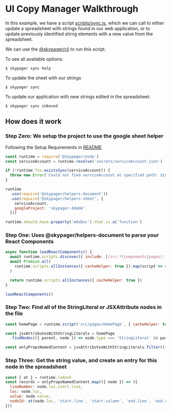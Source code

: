 # UI Copy Manager Walkthrough

In this example, we have a script [scripts/sync.js](scripts/sync.js), which we can call
to either update a spreadsheet with strings found in our web application, or to update previously
identified stirng elements with a new value from the spreadsheet.

We can use the [@skypager/cli](../../devtools/cli) to run this script.

To see all available options:

```shell
$ skypager sync help
```

To update the sheet with our strings

```shell
$ skypager sync
```

To update our application with new strings edited in the spreadsheet.

```shell
$ skypager sync inbound
```

## How does it work

### Step Zero: We setup the project to use the google sheet helper 

Following the Setup Requirements in [README](./README.md)

```javascript
const runtime = require('@skypager/node')
const serviceAccount = runtime.resolve('secrets/serviceAccount.json')

if (!runtime.fsx.existsSync(serviceAccount)) {
  throw new Error(`Could not find serviceAccount at specified path: ${serviceAccount}`)
}

runtime
  .use(require('@skypager/helpers-document'))
  .use(require('@skypager/helpers-sheet', {
    serviceAccount,
    googleProject: 'skypager-4dab8'
  }))

runtime.should.have.property('mdxDoc').that.is.a('function')
```


### Step One: Uses @skypager/helpers-document to parse your React Components

```javascript
async function loadReactComponents() {
  await runtime.scripts.discover({ include: [/src.*(components|pages).*\.js$/] })
  await Promise.all(
    runtime.scripts.allInstances({ cacheHelper: true }).map(script => script.parse())
  )

  return runtime.scripts.allInstances({ cacheHelper: true })
} 

loadReactComponents()
```

### Step Two: Find all of the StringLiteral or JSXAttribute nodes in the file

```javascript
const homePage = runtime.script('src/pages/HomePage', { cacheHelper: true })

const jsxAttributesWithStringLiterals = homePage 
  .findNodes(({ parent, node }) => node.type === 'StringLiteral' && parent.type === 'JSXAttribute')

const onlyPropsNamedContent = jsxAttributesWithStringLiterals.filter(({ parent }) => parent.name && parent.name.name === 'content')
```

### Step Three: Get the string value, and create an entry for this node in the spreadsheet

```javascript
const { at } = runtime.lodash
const records = onlyPropsNamedContent.map(({ node }) => ({
  lineNumber: node.loc.start.line,
  loc: node.loc,
  value: node.value, 
  nodeId: at(node.loc, 'start.line', 'start.column', 'end.line', 'end.column').join(':')
}))
```






